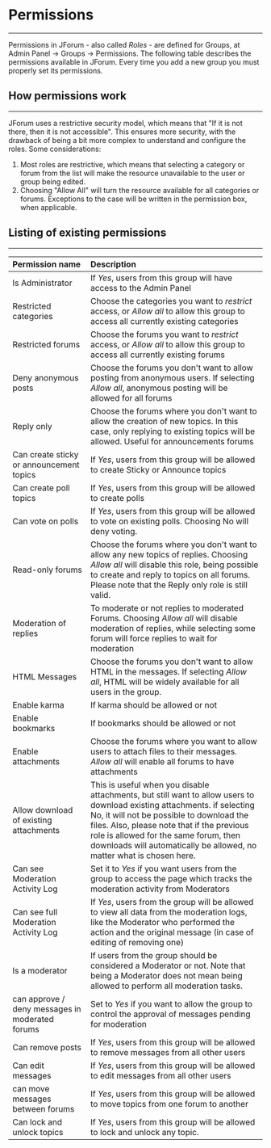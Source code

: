 # Permissions #

---

Permissions in JForum - also called _Roles_ - are defined for Groups, at Admin Panel -> Groups -> Permissions. The following table describes the permissions available in JForum. Every time you add a new group you must properly set its permissions.

## How permissions work ##

---

JForum uses a restrictive security model, which means that "If it is not there, then it is not accessible". This ensures more security, with the drawback of being a bit more complex to understand and configure the roles.
Some considerations:

  1. Most roles are restrictive, which means that selecting a category or forum from the list will make the resource unavailable to the user or group being edited.
  1. Choosing "Allow All" will turn the resource available for all categories or forums. Exceptions to the case will be written in the permission box, when applicable.

## Listing of existing permissions ##

---

|Permission name |Description|
|:---------------|:----------|
|Is Administrator |If _Yes_, users from this group will have access to the Admin Panel|
|Restricted categories |Choose the categories you want to _restrict_ access, or _Allow all_ to allow this group to access all currently existing categories|
|Restricted forums |Choose the forums you want to _restrict_ access, or _Allow all_ to allow this group to access all currently existing forums|
|Deny anonymous posts |Choose the forums you don't want to allow posting from anonymous users. If selecting _Allow all_, anonymous posting will be allowed for all forums|
|Reply only      |Choose the forums where you don't want to allow the creation of new topics. In this case, only replying to existing topics will be allowed. Useful for announcements forums|
|Can create sticky or announcement topics |If _Yes_, users from this group will be allowed to create Sticky or Announce topics|
|Can create poll topics |If _Yes_, users from this group will be allowed to create polls|
|Can vote on polls |If _Yes_, users from this group will be allowed to vote on existing polls. Choosing No will deny voting. |
|Read-only forums |Choose the forums where you don't want to allow any new topics of replies. Choosing _Allow all_ will disable this role, being possible to create and reply to topics on all forums. Please note that the Reply only role is still valid. |
|Moderation of replies |To moderate or not replies to moderated Forums. Choosing _Allow all_ will disable moderation of replies, while selecting some forum will force replies to wait for moderation |
|HTML Messages   |Choose the forums you don't want to allow HTML in the messages. If selecting _Allow all_, HTML will be widely available for all users in the group.|
|Enable karma    |If karma should be allowed or not |
|Enable bookmarks |If bookmarks should be allowed or not |
|Enable attachments |Choose the forums where you want to allow users to attach files to their messages. _Allow all_ will enable all forums to have attachments |
|Allow download of existing attachments |This is useful when you disable attachments, but still want to allow users to download existing attachments. if selecting No, it will not be possible to download the files. Also, please note that if the previous role is allowed for the same forum, then downloads will automatically be allowed, no matter what is chosen here. |
|Can see Moderation Activity Log |Set it to _Yes_ if you want users from the group to access the page which tracks the moderation activity from Moderators |
|Can see full Moderation Activity Log |If _Yes_, users from the group will be allowed to view all data from the moderation logs, like the Moderator who performed the action and the original message (in case of editing of removing one) |
|Is a moderator  |If users from the group should be considered a Moderator or not. Note that being a Moderator does not mean being allowed to perform all moderation tasks.  |
|can approve / deny messages in moderated forums |Set to _Yes_ if you want to allow the group to control the approval of messages pending for moderation |
|Can remove posts |If _Yes_, users from this group will be allowed to remove messages from all other users |
|Can edit messages |If _Yes_, users from this group will be allowed to edit messages from all other users |
|can move messages between forums |If _Yes_, users from this group will be allowed to move topics from one forum to another|
|Can lock and unlock topics |If _Yes_, users from this group will be allowed to lock and unlock any topic.  |
